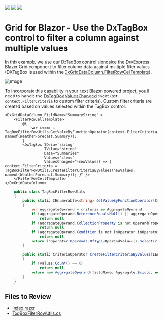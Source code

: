 <!-- default badges list -->
![](https://img.shields.io/endpoint?url=https://codecentral.devexpress.com/api/v1/VersionRange/516731409/23.1.3%2B)
[![](https://img.shields.io/badge/Open_in_DevExpress_Support_Center-FF7200?style=flat-square&logo=DevExpress&logoColor=white)](https://supportcenter.devexpress.com/ticket/details/T1104359)
[![](https://img.shields.io/badge/📖_How_to_use_DevExpress_Examples-e9f6fc?style=flat-square)](https://docs.devexpress.com/GeneralInformation/403183)
<!-- default badges end -->
# Grid for Blazor - Use the DxTagBox control to filter a column against multiple values

In this example, we use our [DxTagBox](https://docs.devexpress.com/Blazor/DevExpress.Blazor.DxTagBox-2) control alongside the DevExpress Blazor Grid component to filter column data against multiple filter values (DXTagBox is used within the [DxGridDataColumn.FilterRowCellTemplate](https://docs.devexpress.com/Blazor/DevExpress.Blazor.DxGridDataColumn.FilterRowCellTemplate)).

![image](https://user-images.githubusercontent.com/69251191/180018055-298229e1-745b-46b7-984f-592c7d486e1e.png)

To incorporate this capability in your next Blazor-powered project, you’ll need to handle the [DxTagBox](http://docs.devexpress.devx/Blazor/DevExpress.Blazor.DxTagBox-2) [ValuesChanged](https://docs.devexpress.com/Blazor/DevExpress.Blazor.DxTagBox-2.ValuesChanged) event (set `context.FilterCriteria` to custom filter criteria). Custom filter criteria are created based on values selected within the TagBox control.

```razor
<DxGridDataColumn FieldName="SummaryString" >
    <FilterRowCellTemplate>
        @{
            var items = TagBoxFilterRowUtils.GetValueByFunctionOperator(context.FilterCriteria, nameof(WeatherForecast.Summary));
        }   
        <DxTagBox TData="string"
                  TValue="string"
                  Data="Summaries"
                  Values="items"
                  ValuesChanged="(newValues) => { context.FilterCriteria = TagBoxFilterRowUtils.CreateFilterCriteriaByValues(newValues, nameof(WeatherForecast.Summary)); }" />
    </FilterRowCellTemplate>
</DxGridDataColumn>
```

```cs
    public class TagBoxFilterRowUtils
    {
        public static IEnumerable<string> GetValueByFunctionOperator(CriteriaOperator criteria, string fieldName)
        {
            var aggregateOperand = criteria as AggregateOperand;
            if (aggregateOperand.ReferenceEqualsNull() || aggregateOperand.AggregateType != Aggregate.Exists)
                return null;
            if (aggregateOperand.CollectionProperty is not OperandProperty operandProperty || operandProperty.PropertyName != fieldName)
                return null;
            if (aggregateOperand.Condition is not InOperator inOperator)
                return null;
            return inOperator.Operands.OfType<OperandValue>().Select(r => r.Value?.ToString());
        }

        public static CriteriaOperator CreateFilterCriteriaByValues(IEnumerable<string> values, string fieldName)
        {
            if (values.Count() == 0)
                return null;
            return new AggregateOperand(fieldName, Aggregate.Exists, new InOperator("", values));
        }
    }
```


## Files to Review

* [Index.razor](./CS/DxBlazorApplication1/Pages/Index.razor)
* [TagBoxFilterRowUtils.cs](./CS/DxBlazorApplication1/TagBoxFilterRowUtils.cs)

